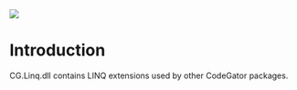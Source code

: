 <img src="~/images/codegator-334x158.png" />

# Introduction

CG.Linq.dll contains LINQ extensions used by other CodeGator packages.






